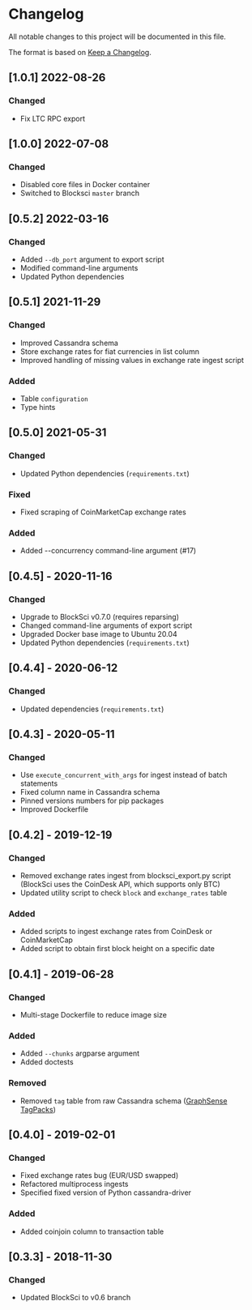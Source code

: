 # Changelog
All notable changes to this project will be documented in this file.

The format is based on [Keep a Changelog](https://keepachangelog.com/en/1.0.0/).

## [1.0.1] 2022-08-26
### Changed
- Fix LTC RPC export

## [1.0.0] 2022-07-08
### Changed
- Disabled core files in Docker container
- Switched to Blocksci `master` branch

## [0.5.2] 2022-03-16
### Changed
- Added `--db_port` argument to export script
- Modified command-line arguments
- Updated Python dependencies

## [0.5.1] 2021-11-29
### Changed
- Improved Cassandra schema
- Store exchange rates for fiat currencies in list column
- Improved handling of missing values in exchange rate ingest script
### Added
- Table `configuration`
- Type hints

## [0.5.0] 2021-05-31
### Changed
- Updated Python dependencies (`requirements.txt`)
### Fixed
- Fixed scraping of CoinMarketCap exchange rates
### Added
- Added --concurrency command-line argument (#17)

## [0.4.5] - 2020-11-16
### Changed
- Upgrade to BlockSci v0.7.0 (requires reparsing)
- Changed command-line arguments of export script
- Upgraded Docker base image to Ubuntu 20.04
- Updated Python dependencies (`requirements.txt`)

## [0.4.4] - 2020-06-12
### Changed
- Updated dependencies (`requirements.txt`)

## [0.4.3] - 2020-05-11
### Changed
- Use `execute_concurrent_with_args` for ingest instead of batch statements
- Fixed column name in Cassandra schema
- Pinned versions numbers for pip packages
- Improved Dockerfile

## [0.4.2] - 2019-12-19
### Changed
- Removed exchange rates ingest from blocksci_export.py script (BlockSci uses the CoinDesk API, which supports only BTC)
- Updated utility script to check `block` and `exchange_rates` table
### Added
- Added scripts to ingest exchange rates from CoinDesk or CoinMarketCap
- Added script to obtain first block height on a specific date

## [0.4.1] - 2019-06-28
### Changed
- Multi-stage Dockerfile to reduce image size
### Added
- Added `--chunks` argparse argument
- Added doctests
### Removed
- Removed `tag` table from raw Cassandra schema ([GraphSense TagPacks](https://github.com/graphsense/graphsense-tagpacks))

## [0.4.0] - 2019-02-01
### Changed
- Fixed exchange rates bug (EUR/USD swapped)
- Refactored multiprocess ingests
- Specified fixed version of Python cassandra-driver
### Added
- Added coinjoin column to transaction table

## [0.3.3] - 2018-11-30
### Changed
- Updated BlockSci to v0.6 branch
